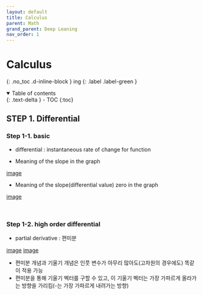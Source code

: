 ```yaml
---
layout: default
title: Calculus
parent: Math
grand_parent: Deep Leaning
nav_order: 1
---
```


# Calculus
{: .no_toc .d-inline-block }
ing
{: .label .label-green }
<details open markdown="block">
  <summary>
    Table of contents
  </summary>
  {: .text-delta }
- TOC
{:toc}
</details>

<!------------------------------------ STEP ------------------------------------>
## STEP 1. Differential

### Step 1-1. basic

 * differential :  instantaneous rate of change for function

 * Meaning of the slope in the graph

[image](https://www.codeit.kr/learn/3005)

* Meaning of the slope(differential value) zero in the graph 

[image](https://www.codeit.kr/learn/3006)

<br>

### Step 1-2. high order differential

* partial derivative : 편미분

[image](https://www.codeit.kr/learn/3008)
[image](https://www.codeit.kr/learn/3007)

* 편미분 개념과 기울기 개념은 인풋 변수가 아무리 많아도(고차원의 경우에도) 똑같이 적용 가능
* 편미분을 통해 기울기 벡터를 구할 수 있고, 이 기울기 벡터는 가장 가파르게 올라가는 방향을 가리킴(-는 가장 가파르게 내려가는 방향)

<br>
